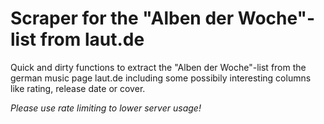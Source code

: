 # Scraper for the "Alben der Woche"-list from laut.de

Quick and dirty functions to extract the "Alben der Woche"-list from the german music page laut.de including some possibily interesting columns like rating, release date or cover.

*Please use rate limiting to lower server usage!*